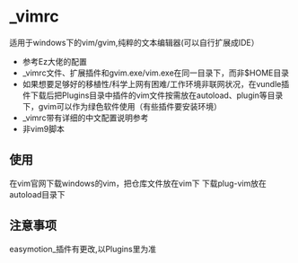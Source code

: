 # _vimrc

适用于windows下的vim/gvim,纯粹的文本编辑器(可以自行扩展成IDE）

+ 参考Ez大佬的配置
+ _vimrc文件、扩展插件和gvim.exe/vim.exe在同一目录下，而非$HOME目录
+ 如果想要足够好的移植性/科学上网有困难/工作环境非联网状况，在vundle插件下载后把Plugins目录中插件的vim文件按需放在autoload、plugin等目录下，gvim可以作为绿色软件使用（有些插件要安装环境）
+ _vimrc带有详细的中文配置说明参考
+ 非vim9脚本

## 使用

在vim官网下载windows的vim，把仓库文件放在vim下
下载plug-vim放在autoload目录下  

## 注意事项

easymotion_插件有更改,以Plugins里为准




